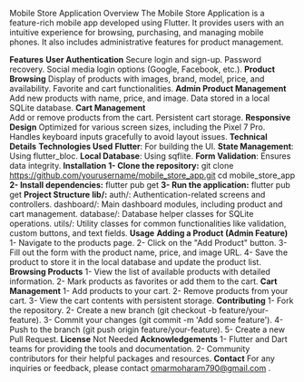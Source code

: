 Mobile Store Application
Overview
The Mobile Store Application is a feature-rich mobile app developed using Flutter. It provides users with an intuitive experience for browsing, purchasing, and managing mobile phones. It also includes administrative features for product management.

**Features**
  **User Authentication**
    Secure login and sign-up.
    Password recovery.
    Social media login options (Google, Facebook, etc.).
  **Product Browsing**
    Display of products with images, brand, model, price, and availability.
    Favorite and cart functionalities.
  **Admin Product Management**
    Add new products with name, price, and image.
    Data stored in a local SQLite database.
  **Cart Management**  
    Add or remove products from the cart.
    Persistent cart storage.
**Responsive Design**
    Optimized for various screen sizes, including the Pixel 7 Pro.
    Handles keyboard inputs gracefully to avoid layout issues.
**Technical Details**
  **Technologies Used**
    **Flutter**: For building the UI.
   **State Management**: Using flutter_bloc.
    **Local Database**: Using sqflite.
    **Form Validation**: Ensures data integrity.
**Installation**
  **1- Clone the repository:**
      git clone https://github.com/yourusername/mobile_store_app.git
      cd mobile_store_app
  **2- Install dependencies:**
      flutter pub get
  **3- Run the application:**
      flutter pub get
**Project Structure**
  **lib/:**
    auth/: Authentication-related screens and controllers.
    dashboard/: Main dashboard modules, including product and cart management.
    database/: Database helper classes for SQLite operations.
    utils/: Utility classes for common functionalities like validation, custom buttons, and text fields.
**Usage**
  **Adding a Product (Admin Feature)**
      1- Navigate to the products page.
      2- Click on the "Add Product" button.
      3- Fill out the form with the product name, price, and image URL.
      4- Save the product to store it in the local database and update the product list.
  **Browsing Products**
      1- View the list of available products with detailed information.
      2- Mark products as favorites or add them to the cart.
  **Cart Management**
      1- Add products to your cart.
      2- Remove products from your cart.
      3- View the cart contents with persistent storage.
**Contributing**
    1- Fork the repository.
    2- Create a new branch (git checkout -b feature/your-feature).
    3- Commit your changes (git commit -m 'Add some feature').
    4- Push to the branch (git push origin feature/your-feature).
    5- Create a new Pull Request.
**License**
  Not Needed
**Acknowledgements**
  1- Flutter and Dart teams for providing the tools and documentation.
  2- Community contributors for their helpful packages and resources.
**Contact**
For any inquiries or feedback, please contact omarmoharam790@gmail.com .
